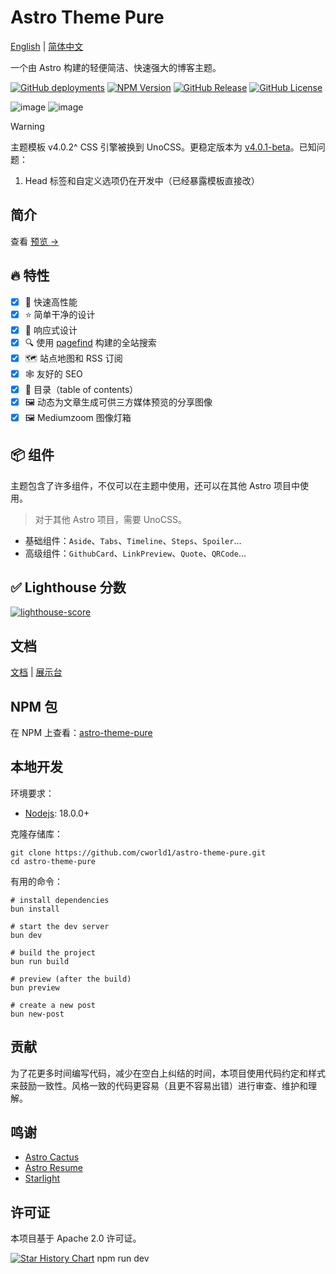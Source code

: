 # Astro Theme Pure

[English](./README.md) | [简体中文](./README-zh-CN.md)

一个由 Astro 构建的轻便简洁、快速强大的博客主题。

[![GitHub deployments](https://img.shields.io/github/deployments/cworld1/astro-theme-pure/production?style=flat&logo=vercel&label=vercel)](https://astro-pure.js.org/)
[![NPM Version](https://img.shields.io/npm/v/astro-pure?logo=npm&style=flat)](https://www.npmjs.com/package/astro-pure)
[![GitHub Release](https://img.shields.io/github/v/release/cworld1/astro-theme-pure?include_prereleases&style=flat&label=template)](https://github.com/cworld1/astro-theme-pure/releases)
[![GitHub License](https://img.shields.io/github/license/cworld1/astro-theme-pure?style=flat)](https://github.com/cworld1/astro-theme-pure/blob/main/LICENSE)

![image](./.github/assets/header.webp)
![image](./.github/assets/body.webp)

> [!WARNING]
> 主题模板 v4.0.2^ CSS 引擎被换到 UnoCSS。更稳定版本为 [v4.0.1-beta](https://github.com/cworld1/astro-theme-pure/tree/v4.0.1-beta)。已知问题：
>
> 1. Head 标签和自定义选项仍在开发中（已经暴露模板直接改）

## 简介

查看 [预览 →](https://astro-pure.js.org/)

## :fire: 特性

- [x] :rocket: 快速高性能
- [x] :star: 简单干净的设计
- [x] :iphone: 响应式设计
- [x] :mag: 使用 [pagefind](https://pagefind.app/) 构建的全站搜索
- [x] :world_map: 站点地图和 RSS 订阅
- [x] :spider_web: 友好的 SEO
- [x] :book: 目录（table of contents）
- [x] :framed_picture: 动态为文章生成可供三方媒体预览的分享图像
- [x] :framed_picture: Mediumzoom 图像灯箱

## :package: 组件

主题包含了许多组件，不仅可以在主题中使用，还可以在其他 Astro 项目中使用。

> 对于其他 Astro 项目，需要 UnoCSS。

- 基础组件：`Aside`、`Tabs`、`Timeline`、`Steps`、`Spoiler`...
- 高级组件：`GithubCard`、`LinkPreview`、`Quote`、`QRCode`...

## :white_check_mark: Lighthouse 分数

[![lighthouse-score](./.github/assets/lighthouse-score.png)](https://pagespeed.web.dev/analysis/https-cworld-top/o229zrt5o4?form_factor=mobile&hl=en)

## 文档

[文档](https://astro-pure.js.org/docs) | [展示台](https://github.com/cworld1/astro-theme-pure/issues/10)

## NPM 包

在 NPM 上查看：[astro-theme-pure](https://www.npmjs.com/package/astro-pure)

## 本地开发

环境要求：

- [Nodejs](https://nodejs.org/): 18.0.0+

克隆存储库：

```shell
git clone https://github.com/cworld1/astro-theme-pure.git
cd astro-theme-pure
```

有用的命令：

```shell
# install dependencies
bun install

# start the dev server
bun dev

# build the project
bun run build

# preview (after the build)
bun preview

# create a new post
bun new-post
```

## 贡献

为了花更多时间编写代码，减少在空白上纠结的时间，本项目使用代码约定和样式来鼓励一致性。风格一致的代码更容易（且更不容易出错）进行审查、维护和理解。

## 鸣谢

- [Astro Cactus](https://github.com/chrismwilliams/astro-theme-cactus)
- [Astro Resume](https://github.com/srleom/astro-theme-resume)
- [Starlight](https://github.com/withastro/starlight)

## 许可证

本项目基于 Apache 2.0 许可证。

[![Star History Chart](https://api.star-history.com/svg?repos=cworld1/astro-theme-pure&type=Date)](https://star-history.com/#cworld1/astro-theme-pure&Date)
npm run dev